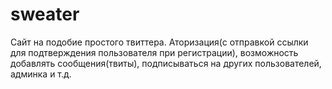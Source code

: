 # sweater
Сайт на подобие простого твиттера. 
Аторизация(с отправкой ссылки для подтверждения пользователя при регистрации), возможность добавлять сообщения(твиты),
подписываться на других пользователей, админка и т.д.
